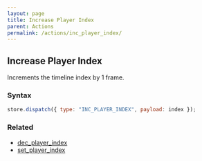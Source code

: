 ```yaml
---
layout: page
title: Increase Player Index
parent: Actions
permalink: /actions/inc_player_index/
---
```


## Increase Player Index

Increments the timeline index by 1 frame.

### Syntax

```js
store.dispatch({ type: "INC_PLAYER_INDEX", payload: index });
```

### Related

- [dec_player_index](./dec_player_index.md)
- [set_player_index](./set_flag_index.md)
